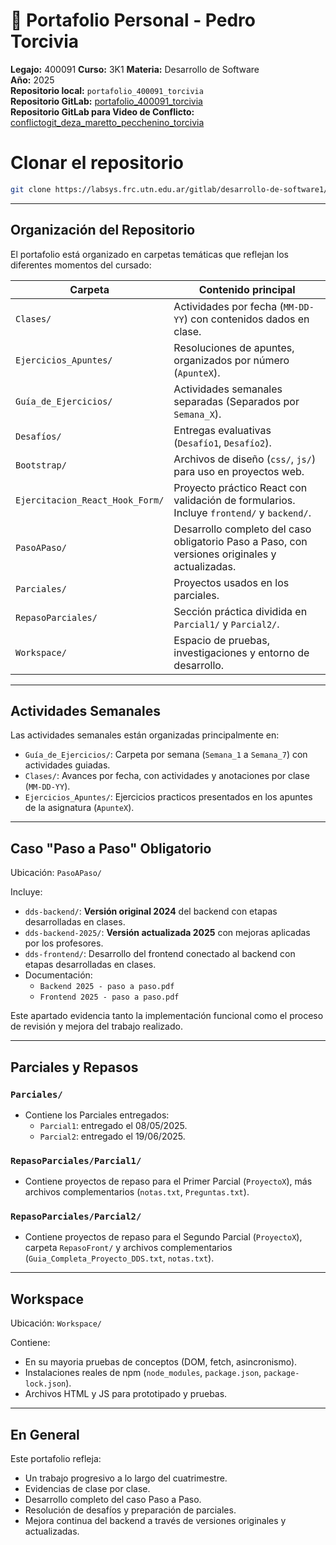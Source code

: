 # 📘 Portafolio Personal - Pedro Torcivia
**Legajo:** 400091
**Curso:** 3K1 
**Materia:** Desarrollo de Software  
**Año:** 2025  
**Repositorio local:** `portafolio_400091_torcivia`  
**Repositorio GitLab:** [portafolio_400091_torcivia](https://labsys.frc.utn.edu.ar/gitlab/desarrollo-de-software1/proyectos2025/3k1/portafolios/portafolio_400091_torcivia)  
**Repositorio GitLab para Video de Conflicto:** [conflictogit_deza_maretto_pecchenino_torcivia](https://labsys.frc.utn.edu.ar/gitlab/desarrollo-de-software1/proyectos2025/3k1/conflictogit_deza_maretto_pecchenino_torcivia)


# Clonar el repositorio
```bash
git clone https://labsys.frc.utn.edu.ar/gitlab/desarrollo-de-software1/proyectos2025/3k1/portafolios/portafolio_400091_torcivia.git
```
---

## Organización del Repositorio

El portafolio está organizado en carpetas temáticas que reflejan los diferentes momentos del cursado:

| Carpeta                           | Contenido principal                                                                            |
|-----------------------------------|------------------------------------------------------------------------------------------------|
| `Clases/`                         | Actividades por fecha (`MM-DD-YY`) con contenidos dados en clase.                              |
| `Ejercicios_Apuntes/`             | Resoluciones de apuntes, organizados por número (`ApunteX`).                                   |
| `Guía_de_Ejercicios/`             | Actividades semanales separadas (Separados por `Semana_X`).                                    |
| `Desafíos/`                       | Entregas evaluativas (`Desafío1`, `Desafío2`).                                                 |
| `Bootstrap/`                      | Archivos de diseño (`css/`, `js/`) para uso en proyectos web.                                  |
| `Ejercitacion_React_Hook_Form/`   | Proyecto práctico React con validación de formularios. Incluye `frontend/` y `backend/`.       |
| `PasoAPaso/`                      | Desarrollo completo del caso obligatorio Paso a Paso, con versiones originales y actualizadas. |
| `Parciales/`                      | Proyectos usados en los parciales.                                                             |
| `RepasoParciales/`                | Sección práctica dividida en `Parcial1/` y `Parcial2/`.                                        |
| `Workspace/`                      | Espacio de pruebas, investigaciones y entorno de desarrollo.                                   |
---

## Actividades Semanales

Las actividades semanales están organizadas principalmente en:

- `Guía_de_Ejercicios/`: Carpeta por semana (`Semana_1` a `Semana_7`) con actividades guiadas.
- `Clases/`: Avances por fecha, con actividades y anotaciones por clase (`MM-DD-YY`).
- `Ejercicios_Apuntes/`: Ejercicios practicos presentados en los apuntes de la asignatura (`ApunteX`).

---

## Caso "Paso a Paso" Obligatorio

Ubicación: `PasoAPaso/`

Incluye:

- `dds-backend/`: **Versión original 2024** del backend con etapas desarrolladas en clases.
- `dds-backend-2025/`: **Versión actualizada 2025** con mejoras aplicadas por los profesores.
- `dds-frontend/`: Desarrollo del frontend conectado al backend con etapas desarrolladas en clases.
- Documentación:
  - `Backend 2025 - paso a paso.pdf`
  - `Frontend 2025 - paso a paso.pdf`

Este apartado evidencia tanto la implementación funcional como el proceso de revisión y mejora del trabajo realizado.

---

## Parciales y Repasos

### `Parciales/`
- Contiene los Parciales entregados:
  - `Parcial1`: entregado el 08/05/2025.
  - `Parcial2`: entregado el 19/06/2025. 

### `RepasoParciales/Parcial1/`
- Contiene proyectos de repaso para el Primer Parcial (`ProyectoX`), más archivos complementarios (`notas.txt`, `Preguntas.txt`).

### `RepasoParciales/Parcial2/`
- Contiene proyectos de repaso para el Segundo Parcial (`ProyectoX`), carpeta `RepasoFront/` y archivos complementarios (`Guia_Completa_Proyecto_DDS.txt`, `notas.txt`).

---

## Workspace

Ubicación: `Workspace/`

Contiene:

- En su mayoria pruebas de conceptos (DOM, fetch, asincronismo).
- Instalaciones reales de npm (`node_modules`, `package.json`, `package-lock.json`).
- Archivos HTML y JS para prototipado y pruebas.

---

## En General

Este portafolio refleja:

- Un trabajo progresivo a lo largo del cuatrimestre.
- Evidencias de clase por clase.
- Desarrollo completo del caso Paso a Paso.
- Resolución de desafíos y preparación de parciales.
- Mejora continua del backend a través de versiones originales y actualizadas.

